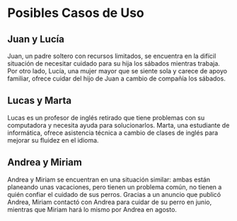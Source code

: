 # Posibles Casos de Uso

## Juan y Lucía

Juan, un padre soltero con recursos limitados, se encuentra en la difícil situación de necesitar cuidado para su hija los sábados mientras trabaja. Por otro lado, Lucía, una mujer mayor que se siente sola y carece de apoyo familiar, ofrece cuidar del hijo de Juan a cambio de compañía los sábados.

## Lucas y Marta

Lucas es un profesor de inglés retirado que tiene problemas con su computadora y necesita ayuda para solucionarlos. Marta, una estudiante de informática, ofrece asistencia técnica a cambio de clases de inglés para mejorar su fluidez en el idioma.

## Andrea y Miriam

Andrea y Miriam se encuentran en una situación similar: ambas están planeando unas vacaciones, pero tienen un problema común, no tienen a quién confiar el cuidado de sus perros. Gracias a un anuncio que publicó Andrea, Miriam contactó con Andrea para cuidar de su perro en junio, mientras que Miriam hará lo mismo por Andrea en agosto.
